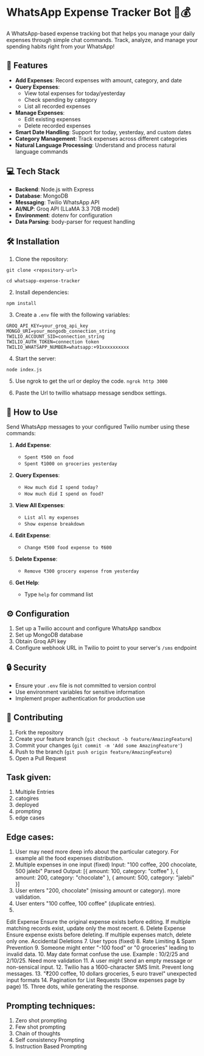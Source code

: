 # WhatsApp Expense Tracker Bot 📱💰

A WhatsApp-based expense tracking bot that helps you manage your daily expenses through simple chat commands. Track, analyze, and manage your spending habits right from your WhatsApp!

## 🚀 Features

- **Add Expenses**: Record expenses with amount, category, and date
- **Query Expenses**: 
  - View total expenses for today/yesterday
  - Check spending by category
  - List all recorded expenses
- **Manage Expenses**:
  - Edit existing expenses
  - Delete recorded expenses
- **Smart Date Handling**: Support for today, yesterday, and custom dates
- **Category Management**: Track expenses across different categories
- **Natural Language Processing**: Understand and process natural language commands

## 💻 Tech Stack

- **Backend**: Node.js with Express
- **Database**: MongoDB
- **Messaging**: Twilio WhatsApp API
- **AI/NLP**: Groq API (LLaMA 3.3 70B model)
- **Environment**: dotenv for configuration
- **Data Parsing**: body-parser for request handling

## 🛠️ Installation

1. Clone the repository:
```
git clone <repository-url>

cd whatsapp-expense-tracker
```
2. Install dependencies:
```
npm install
```
3. Create a `.env` file with the following variables:
```
GROQ_API_KEY=your_groq_api_key
MONGO_URI=your_mongodb_connection_string
TWILIO_ACCOUNT_SID=connection_string
TWILIO_AUTH_TOKEN=connection token
TWILIO_WHATSAPP_NUMBER=whatsapp:+91xxxxxxxxxx

```
4. Start the server:
```
node index.js
```
5. Use ngrok to get the url or deploy the code. 
``` ngrok http 3000 ```

6. Paste the Url to twillio whatsapp message sendbox settings.


## 📱 How to Use

Send WhatsApp messages to your configured Twilio number using these commands:

1. **Add Expense**:
   - `Spent ₹500 on food`
   - `Spent ₹1000 on groceries yesterday`

2. **Query Expenses**:
   - `How much did I spend today?`
   - `How much did I spend on food?`

3. **View All Expenses**:
   - `List all my expenses`
   - `Show expense breakdown`

4. **Edit Expense**:
   - `Change ₹500 food expense to ₹600`

5. **Delete Expense**:
   - `Remove ₹300 grocery expense from yesterday`

6. **Get Help**:
   - Type `help` for command list

## ⚙️ Configuration

1. Set up a Twilio account and configure WhatsApp sandbox
2. Set up MongoDB database
3. Obtain Groq API key
4. Configure webhook URL in Twilio to point to your server's `/sms` endpoint

## 🔒 Security

- Ensure your `.env` file is not committed to version control
- Use environment variables for sensitive information
- Implement proper authentication for production use

## 🤝 Contributing

1. Fork the repository
2. Create your feature branch (`git checkout -b feature/AmazingFeature`)
3. Commit your changes (`git commit -m 'Add some AmazingFeature'`)
4. Push to the branch (`git push origin feature/AmazingFeature`)
5. Open a Pull Request



## Task given:
1. Multiple Entries
2. catogires
3. deployed
4. prompting
5. edge cases



## Edge cases:
1. User may need more deep info about the particular category. For example all the food expenses distribution. 
2. Multiple expenses in one input (fixed)
Input: "100 coffee, 200 chocolate, 500 jalebi"
Parsed Output: [{ amount: 100, category: "coffee" }, { amount: 200, category: "chocolate" }, { amount: 500, category: "jalebi" }]
3. User enters "200, chocolate" (missing amount or category). more validation.
4. User enters "100 coffee, 100 coffee" (duplicate entries).
5. 
Edit Expense
Ensure the original expense exists before editing.
If multiple matching records exist, update only the most recent.
6. 
Delete Expense
Ensure expense exists before deleting.
If multiple expenses match, delete only one.
Accidental Deletions
7. User typos (fixed)
8. Rate Limiting & Spam Prevention
9. Someone might enter "-100 food" or "0 groceries" leading to invalid data.
10. May date format confuse the use. Example : 10/2/25 and 2/10/25. Need more validation
11. A user might send an empty message or non-sensical input.
12. Twilio has a 1600-character SMS limit. Prevent long messages.
13. "₹200 coffee, 10 dollars groceries, 5 euro travel" unexpected input formats
14. Pagination for List Requests (Show expenses page by page)
15. Three dots, while generating the response.


## Prompting techniques:
1. Zero shot prompting 
2. Few shot prompting
3. Chain of thoughts
4. Self consistency Prompting
5. Instruction Based Prompting   